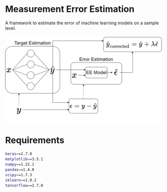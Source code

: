 # Measurement Error Estimation

A framework to estimate the error of machine learning models on a sample level.

![](framework.png)

# Requirements

```bash
keras==2.7.0
matplotlib==3.5.1
numpy==1.22.1
pandas==1.4.0
scipy==1.7.3
sklearn==1.0.2
tensorflow==2.7.0
```